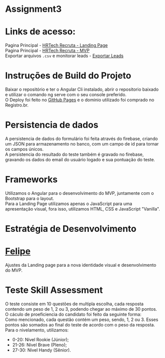# Assignment3
# Links de acesso:
Pagina Principal - <a href="http://hrtechrecruta.com.br/"> HRTech Recruta - Landing Page </a><br/>
Pagina Principal - <a href="http://hrtechrecruta.com.br/mvp/"> HRTech Recruta - MVP </a>
<br/>
Exportar arquivos `.csv` e monitorar leads - <a href="http://hrtechrecruta.com.br/export-data.html">Exportar Leads</a>

# Instruções de Build do Projeto
Baixar o repositório e ter o Angular Cli instalado, abrir o repositorio baixado e utilizar o comando ng serve com o seu console preferido.
<br/>
O Deploy foi feito no <a href="https://github.com/Dorns/skill-assessment/tree/gh-pages">GitHub Pages<a/> e o dominio utilizado foi comprado no Registro.br.

# Persistencia de dados
A persistencia de dados do formulário foi feita através do firebase, criando um JSON para armazenamento no banco, com um campo de id para tornar os campos únicos.
<br/>
A persistencia do resultado do teste também é gravado no firebase, gravando os dados do email do usuário logado e sua pontuação do teste.

# Frameworks
Utilizamos o Angular para o desenvolvimento do MVP, juntamente com o Bootstrap para o layout.
<br/>
Para a Landing Page utilizamos apenas o JavaScript para uma apresentação visual, fora isso, utilizamos HTML, CSS e JavaScript "Vanilla".

# Estratégia de Desenvolvimento
# <a href="https://github.com/Dorns/">Felipe</a>
Ajustes da Landing page para a nova identidade visual e desenvolvimento do MVP.

# Teste Skill Assessment
O teste consiste em 10 questões de multipla escolha, cada resposta contendo um peso de 1, 2 ou 3, podendo chegar ao máximo de 30 pontos.
<br/>
O cáculo de proeficiencia do candidato foi feito da seguinte forma:
<br/>
Como mencionado, cada questão contém um peso, sendo, 1, 2 ou 3. Esses pontos são somados ao final do teste de acordo com o peso da resposta.
<br/>
Para o nivelamento, utilizamos:
<br/>
<ul>
<li>0-20: Nível Rookie (Júnior);</li>
<li>21-26: Nível Brave (Pleno);</li>
<li>27-30: Nível Handy (Sênior).</li>
</ul>

